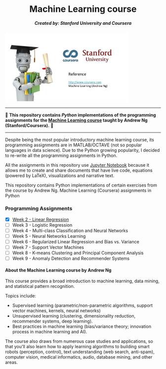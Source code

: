 <center><h1>Machine Learning course</h1>
    <h5><b>Created by:</b>  Stanford University and Coursera</h5> </center>
<img src="./img/cover.jpeg" style="width: 400px;"/>

---

:snake: **This repository contains *Python* implementations of the programming assignments for the [Machine Learning course](https://www.coursera.org/learn/machine-learning) taught by Andrew Ng (Stanford/Coursera).** :snake:

---

Despite being the most popular introductory machine learning course, its programming assignments are in MATLAB/OCTAVE (not so popular languages in data science). Due to the Python growing popularity, I decided to re-write all the programming assignments in Python.

All the assignments in this repository use [Jupyter Notebook](http://jupyter.org) because it allows me to create and share documents that have live code, equations (powered by LaTeX), visualizations and narrative text.

This repository contains Python implementations of certain exercises from the course by Andrew Ng.
Machine Learning (Coursera) assignments in Python

### Programming Assignments


- [x] [Week 2 - Linear Regression](https://github.com/matheus-asilva/Coursera-Machine-Learning-With-Python/blob/master/Week%201/exercise1.ipynb)
- [ ] Week 3 - Logistic Regression
- [ ] Week 4 - Multi-class Classification and Neural Networks
- [ ] Week 5 - Neural Networks Learning
- [ ] Week 6 - Regularized Linear Regression and Bias vs. Variance
- [ ] Week 7 - Support Vector Machines
- [ ] Week 8 - K-means Clustering and Principal Component Analysis
- [ ] Week 9 - Anomaly Detection and Recommender Systems

#### About the Machine Learning course by Andrew Ng 

This course provides a broad introduction to machine learning, data mining, and statistical pattern recognition. 

Topics include: 
* Supervised learning (parametric/non-parametric algorithms, support vector machines, kernels, neural networks)
* Unsupervised learning (clustering, dimensionality reduction, recommender systems, deep learning). 
* Best practices in machine learning (bias/variance theory; innovation process in machine learning and AI). 

The course also draws from numerous case studies and applications, so that you'll also learn how to apply learning algorithms to building smart robots (perception, control), text understanding (web search, anti-spam), computer vision, medical informatics, audio, database mining, and other areas.
